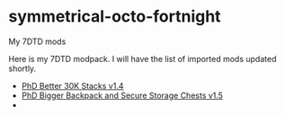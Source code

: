 # symmetrical-octo-fortnight
My 7DTD mods

Here is my 7DTD modpack. I will have the list of imported mods updated shortly.

- [PhD Better 30K Stacks v1.4](https://www.nexusmods.com/7daystodie/mods/575)
- [PhD Bigger Backpack and Secure Storage Chests v1.5](https://www.nexusmods.com/7daystodie/mods/912)
- []()